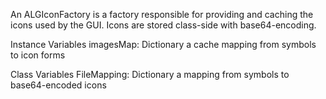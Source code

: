 An ALGIconFactory is a factory responsible for providing and caching the icons used by the GUI.
Icons are stored class-side with base64-encoding.

Instance Variables
	imagesMap:		Dictionary 		a cache mapping from symbols to icon forms

Class Variables
	FileMapping: 	Dictionary 		a mapping from symbols to base64-encoded icons
